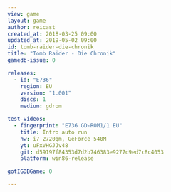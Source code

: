 ```yaml
---
view: game
layout: game
author: reicast
created_at: 2018-03-25 09:00
updated_at: 2019-05-02 09:00
id: tomb-raider-die-chronik
title: "Tomb Raider - Die Chronik"
gamedb-issue: 0

releases:
  - id: "E736"
    region: EU
    version: "1.001"
    discs: 1
    medium: gdrom

test-videos:
  - fingerprint: "E736 GD-ROM1/1 EU"
    title: Intro auto run
    hw: i7 2720qm, GeForce 540M
    yt: uFxVHGJJv48
    git: d59197f84353d7d2b746383e9277d9ed7c8c4053
    platform: win86-release

gotIGDBGame: 0

---
```

